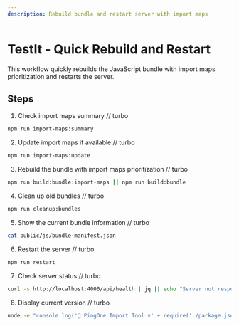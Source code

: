 ```yaml
---
description: Rebuild bundle and restart server with import maps
---
```


# TestIt - Quick Rebuild and Restart

This workflow quickly rebuilds the JavaScript bundle with import maps prioritization and restarts the server.

## Steps

1. Check import maps summary
// turbo
```bash
npm run import-maps:summary
```

2. Update import maps if available
// turbo
```bash
npm run import-maps:update
```

3. Rebuild the bundle with import maps prioritization
// turbo
```bash
npm run build:bundle:import-maps || npm run build:bundle
```

4. Clean up old bundles
// turbo
```bash
npm run cleanup:bundles
```

5. Show the current bundle information
// turbo
```bash
cat public/js/bundle-manifest.json
```

6. Restart the server
// turbo
```bash
npm run restart
```

7. Check server status
// turbo
```bash
curl -s http://localhost:4000/api/health | jq || echo "Server not responding yet"
```

8. Display current version
// turbo
```bash
node -e "console.log('🚀 PingOne Import Tool v' + require('./package.json').version + ' is running')"
```
